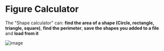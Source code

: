 # Figure Calculator

The "Shape calculator" can: **find the area of a shape (Circle, rectangle, triangle, square)**, **find the perimeter**, **save the shapes you added to a file** and **load from it**

![image](https://user-images.githubusercontent.com/81505429/221365238-b153ff59-0a97-410d-8c3f-5205f20d7af3.png)
